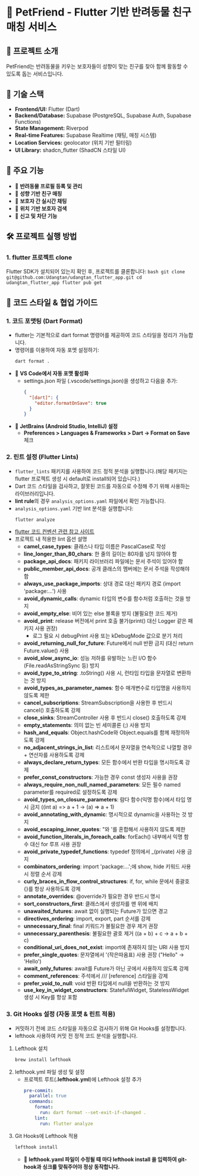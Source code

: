 # 🐾 PetFriend - Flutter 기반 반려동물 친구 매칭 서비스

## 📌 프로젝트 소개
PetFriend는 반려동물을 키우는 보호자들이 성향이 맞는 친구를 찾아 함께 활동할 수 있도록 돕는 서비스입니다.

## 🔧 기술 스택
- **Frontend/UI:** Flutter (Dart)
- **Backend/Database:** Supabase (PostgreSQL, Supabase Auth, Supabase Functions)
- **State Management:** Riverpod
- **Real-time Features:** Supabase Realtime (채팅, 매칭 시스템)
- **Location Services:** geolocator (위치 기반 필터링)
- **UI Library:** shadcn_flutter (ShadCN 스타일 UI)

## 📜 주요 기능
- 🐶 **반려동물 프로필 등록 및 관리**
- 🏡 **성향 기반 친구 매칭**
- 💬 **보호자 간 실시간 채팅**
- 📍 **위치 기반 보호자 검색**
- 🚨 **신고 및 차단 기능**

## 🛠️ 프로젝트 실행 방법
### 1. flutter 프로젝트 clone
Flutter SDK가 설치되어 있는지 확인 후, 프로젝트를 클론합니다:
    ```bash
    git clone git@github.com:Udangtan/udangtan_flutter_app.git
    cd udangtan_flutter_app
    flutter pub get
    ```

## 🎨 코드 스타일 & 협업 가이드
### 1. 코드 포맷팅 (Dart Format)
- flutter는 기본적으로 dart format 명령어를 제공하여 코드 스타일을 정리가 가능합니다.
- 명령어를 이용하여 자동 포멧 설정하기:
    ```bash
    dart format .
    ```
- 📌 **VS Code에서 자동 포맷 활성화**
  - settings.json 파일 (.vscode/settings.json)을 생성하고 다음을 추가:
      ```json
      {
        "[dart]": {
          "editor.formatOnSave": true
        }
      }
      ```
- 📌 **JetBrains (Android Studio, IntelliJ) 설정**
  - **Preferences > Languages & Frameworks > Dart → Format on Save** 체크
### 2. 린트 설정 (Flutter Lints)
- `flutter_lints` 패키지를 사용하여 코드 정적 분석을 실행합니다.(해당 패키지는 flutter 프로젝트 생성 시 default로 install되어 있습니다.)
- Dart 코드 스타일을 검사하고, 잘못된 코드를 자동으로 수정해 주기 위해 사용하는 라이브러리입니다.
- **lint rule**의 경우 `analysis_options.yaml` 파일에서 확인 가능합니다. 
- `analysis_options.yaml` 기반 lint 분석을 실행합니다:
    ```bash
    flutter analyze
    ```
- [flutter 코드 컨벤션 관련 참고 사이트](https://velog.io/@knh4300/flutter-%EC%BD%94%EB%93%9C-%EC%BB%A8%EB%B2%A4%EC%85%98)
- 프로젝트 내 적용한 lint 옵션 설명
  - **camel_case_types**: 클래스나 타입 이름은 PascalCase로 작성
  - **line_longer_than_80_chars**: 한 줄의 길이는 80자를 넘지 않아야 함
  - **package_api_docs**: 패키지 라이브러리 파일에는 문서 주석이 있어야 함
  - **public_member_api_docs**: 공개 클래스의 멤버에는 문서 주석을 작성해야 함
  - **always_use_package_imports**: 상대 경로 대신 패키지 경로 (import 'package:...') 사용
  - **avoid_dynamic_calls**: dynamic 타입의 변수를 함수처럼 호출하는 것을 방지
  - **avoid_empty_else**: 비어 있는 else 블록을 방지 (불필요한 코드 제거)
  - **avoid_print**: release 버전에서 print 호출 불가(print() 대신 Logger 같은 패키지 사용 권장)
    - 로그 필요 시 debugPrint 사용 또는 kDebugMode 값으로 분기 처리
  - **avoid_returning_null_for_future**: Future<void>에서 null 반환 금지 (대신 return Future.value() 사용
  - **avoid_slow_async_io**: 성능 저하를 유발하는 느린 I/O 함수 (File.readAsStringSync 등) 방지
  - **avoid_type_to_string**: .toString() 사용 시, 런타임 타입을 문자열로 변환하는 것 방지
  - **avoid_types_as_parameter_names**: 함수 매개변수로 타입명을 사용하지 않도록 제한
  - **cancel_subscriptions**: StreamSubscription을 사용한 후 반드시 cancel() 호출하도록 강제
  - **close_sinks**: StreamController 사용 후 반드시 close() 호출하도록 강제
  - **empty_statements**: 의미 없는 빈 세미콜론 (;) 사용 방지
  - **hash_and_equals**: Object.hashCode와 Object.equals를 함께 재정의하도록 강제
  - **no_adjacent_strings_in_list**: 리스트에서 문자열을 연속적으로 나열할 경우 + 연산자를 사용하도록 강제
  - **always_declare_return_types**: 모든 함수에서 반환 타입을 명시하도록 강제
  - **prefer_const_constructors**: 가능한 경우 const 생성자 사용을 권장
  - **always_require_non_null_named_parameters**: 모든 필수 named parameter를 required로 설정하도록 강제
  - **avoid_types_on_closure_parameters**: 람다 함수(익명 함수)에서 타입 명시 금지 ((int a) => a + 1 → (a) => a + 1)
  - **avoid_annotating_with_dynamic**: 명시적으로 dynamic을 사용하는 것 방지
  - **avoid_escaping_inner_quotes**: "와 '를 혼합해서 사용하지 않도록 제한
  - **avoid_function_literals_in_foreach_calls**: forEach() 내부에서 익명 함수 대신 for 루프 사용 권장
  - **avoid_private_typedef_functions**: typedef 정의에서 _(private) 사용 금지
  - **combinators_ordering**: import 'package:...';에 show, hide 키워드 사용 시 정렬 순서 강제
  - **curly_braces_in_flow_control_structures**: if, for, while 문에서 중괄호 {}를 항상 사용하도록 강제
  - **annotate_overrides**: @override가 필요한 경우 반드시 명시
  - **sort_constructors_first**: 클래스에서 생성자를 맨 위에 배치
  - **unawaited_futures**: await 없이 실행되는 Future가 있으면 경고
  - **directives_ordering**: import, export, part 순서를 강제
  - **unnecessary_final**: final 키워드가 불필요한 경우 제거 권장
  - **unnecessary_parenthesis**: 불필요한 괄호 제거 ((a + b) + c → a + b + c)
  - **conditional_uri_does_not_exist**: import에 존재하지 않는 URI 사용 방지
  - **prefer_single_quotes**: 문자열에서 '(작은따옴표) 사용 권장 ("Hello" → 'Hello')
  - **await_only_futures**: await를 Future가 아닌 곳에서 사용하지 않도록 강제
  - **comment_references**: 주석에서 /// [reference] 스타일을 강제
  - **prefer_void_to_null**: void 반환 타입에서 null을 반환하는 것 방지
  - **use_key_in_widget_constructors**: StatefulWidget, StatelessWidget 생성 시 Key를 항상 포함
### 3. Git Hooks 설정 (자동 포맷 & 린트 적용)
- 커밋하기 전에 코드 스타일을 자동으로 검사하기 위해 Git Hooks를 설정합니다.
- lefthook 사용하여 커밋 전 정적 코드 분석을 실행합니다.
1. Lefthook 설치
    ```bash
    brew install lefthook
    ```
2. lefthook.yml 파일 생성 및 설정
   - 프로젝트 루트(**.lefthook.yml**)에 Lefthook 설정 추가
      ```yaml
      pre-commit:
        parallel: true
        commands:
          format:
            run: dart format --set-exit-if-changed .
          lint:
            run: flutter analyze
      ```
3. Git Hooks에 Lefthook 적용
    ```bash
    lefthook install
    ```
   - 📌 **lefthook.yaml 파일이 수정될 때 마다 lefthook install 을 입력하여 git-hook과 싱크를 맞춰주어야 정상 동작합니다.**
